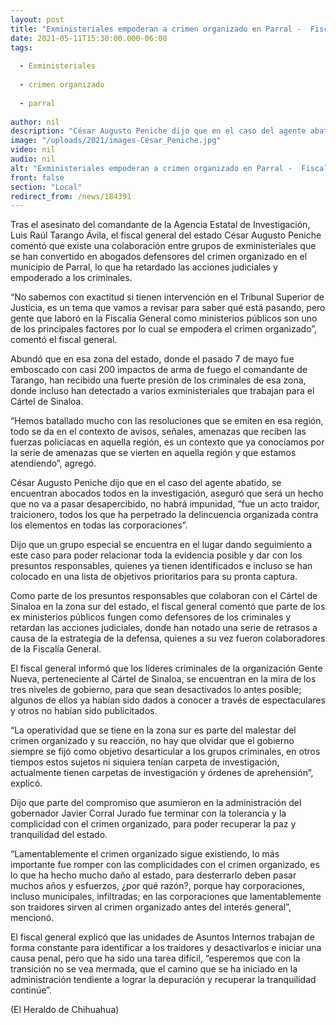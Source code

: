 ```yaml
---
layout: post
title: "Exministeriales empoderan a crimen organizado en Parral -  Fiscal"
date: 2021-05-11T15:30:00.000-06:00
tags:
  
  - Exministeriales
  
  - crimen organizado
  
  - parral
  
author: nil
description: "César Augusto Peniche dijo que en el caso del agente abatido, se encuentran abocados todos en la investigación, aseguró que será un hecho que no va a pasar desapercibido, no habrá impunidad"
image: "/uploads/2021/images-César_Peniche.jpg"
video: nil
audio: nil
alt: "Exministeriales empoderan a crimen organizado en Parral -  Fiscal"
front: false
section: "Local"
redirect_from: /news/184391
---
```


Tras el asesinato del comandante de la Agencia Estatal de Investigación, Luis Raúl Tarango Ávila, el fiscal general del estado César Augusto Peniche comentó que existe una colaboración entre grupos de exministeriales que se han convertido en abogados defensores del crimen organizado en el municipio de Parral, lo que ha retardado las acciones judiciales y empoderado a los criminales.

“No sabemos con exactitud si tienen intervención en el Tribunal Superior de Justicia, es un tema que vamos a revisar para saber qué está pasando, pero gente que laboró en la Fiscalía General como ministerios públicos son uno de los principales factores por lo cual se empodera el crimen organizado”, comentó el fiscal general.

Abundó que en esa zona del estado, donde el pasado 7 de mayo fue emboscado con casi 200 impactos de arma de fuego el comandante de Tarango, han recibido una fuerte presión de los criminales de esa zona, donde incluso han detectado a varios exministeriales que trabajan para el Cártel de Sinaloa.

“Hemos batallado mucho con las resoluciones que se emiten en esa región, todo se da en el contexto de avisos, señales, amenazas que reciben las fuerzas policiacas en aquella región, es un contexto que ya conocíamos por la serie de amenazas que se vierten en aquella región y que estamos atendiendo”, agregó.

César Augusto Peniche dijo que en el caso del agente abatido, se encuentran abocados todos en la investigación, aseguró que será un hecho que no va a pasar desapercibido, no habrá impunidad, “fue un acto traidor, traicionero, todos los que ha perpetrado la delincuencia organizada contra los elementos en todas las corporaciones”.

Dijo que un grupo especial se encuentra en el lugar dando seguimiento a este caso para poder relacionar toda la evidencia posible y dar con los presuntos responsables, quienes ya tienen identificados e incluso se han colocado en una lista de objetivos prioritarios para su pronta captura.

Como parte de los presuntos responsables que colaboran con el Cártel de Sinaloa en la zona sur del estado, el fiscal general comentó que parte de los ex ministerios públicos fungen como defensores de los criminales y retardan las acciones judiciales, donde han notado una serie de retrasos a causa de la estrategia de la defensa, quienes a su vez fueron colaboradores de la Fiscalía General.

El fiscal general informó que los líderes criminales de la organización Gente Nueva, perteneciente al Cártel de Sinaloa, se encuentran en la mira de los tres niveles de gobierno, para que sean desactivados lo antes posible; algunos de ellos ya habían sido dados a conocer a través de espectaculares y otros no habían sido publicitados.

“La operatividad que se tiene en la zona sur es parte del malestar del crimen organizado y su reacción, no hay que olvidar que el gobierno siempre se fijó como objetivo desarticular a los grupos criminales, en otros tiempos estos sujetos ni siquiera tenían carpeta de investigación, actualmente tienen carpetas de investigación y órdenes de aprehensión”, explicó.

Dijo que parte del compromiso que asumieron en la administración del gobernador Javier Corral Jurado fue terminar con la tolerancia y la complicidad con el crimen organizado, para poder recuperar la paz y tranquilidad del estado.

“Lamentablemente el crimen organizado sigue existiendo, lo más importante fue romper con las complicidades con el crimen organizado, es lo que ha hecho mucho daño al estado, para desterrarlo deben pasar muchos años y esfuerzos, ¿por qué razón?, porque hay corporaciones, incluso municipales, infiltradas; en las corporaciones que lamentablemente son traidores sirven al crimen organizado antes del interés general”, mencionó.

El fiscal general explicó que las unidades de Asuntos Internos trabajan de forma constante para identificar a los traidores y desactivarlos e iniciar una causa penal, pero que ha sido una tarea difícil, “esperemos que con la transición no se vea mermada, que el camino que se ha iniciado en la administración tendiente a lograr la depuración y recuperar la tranquilidad continúe”.

(El Heraldo de Chihuahua)